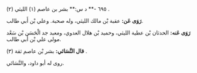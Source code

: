 ٦٩٥ -** د س:** بشر بن عاصم (١) الليثي (٢) .

**رَوَى عَن:** عقبة بْن مالك الليثي، وله صحبة. وعلي بْن أَبي طالب.

**رَوَى عَنه:** الحدثان بْن عطية الليثي، وحميد بْن هلال العدوي، ومعبد جد الْحَسَن بْن سَعْد مولى علي بْن أَبي طالب.

**قال النَّسَائي:** بشر بْن عاصم ثقة (٣) .

روى له أبو داود، والنَّسَائي.